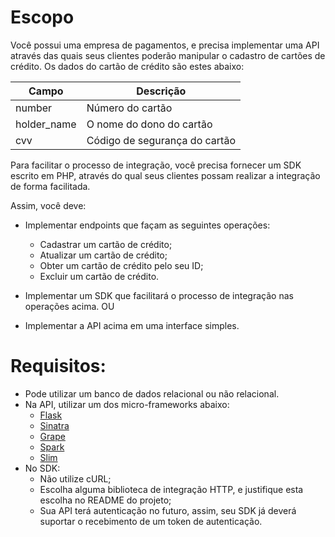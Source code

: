 # Escopo

Você possui uma empresa de pagamentos, e precisa implementar uma API através das quais seus clientes poderão manipular o cadastro de cartões de crédito. Os dados do cartão de crédito são estes abaixo:

|Campo|Descrição|
|---|---|
|number|Número do cartão|
|holder_name|O nome do dono do cartão|
|cvv|Código de segurança do cartão|

Para facilitar o processo de integração, você precisa fornecer um SDK escrito em PHP, através do qual seus clientes possam realizar a integração de forma facilitada.

Assim, você deve:
* Implementar endpoints que façam as seguintes operações:
    * Cadastrar um cartão de crédito;
    * Atualizar um cartão de crédito;
    * Obter um cartão de crédito pelo seu ID;
    * Excluir um cartão de crédito.

* Implementar um SDK que facilitará o processo de integração nas operações acima.
OU
* Implementar a API acima em uma interface simples.


# Requisitos:

* Pode utilizar um banco de dados relacional ou não relacional.
* Na API, utilizar um dos micro-frameworks abaixo:
    * [Flask](http://flask.pocoo.org/)
    * [Sinatra](http://sinatrarb.com/)
    * [Grape](https://github.com/ruby-grape/grape)
    * [Spark](https://spark.apache.org/)
    * [Slim](https://www.slimframework.com/)
* No SDK:
    * Não utilize cURL;
    * Escolha alguma biblioteca de integração HTTP, e justifique esta escolha no README do projeto;
    * Sua API terá autenticação no futuro, assim, seu SDK já deverá suportar o recebimento de um token de autenticação.



